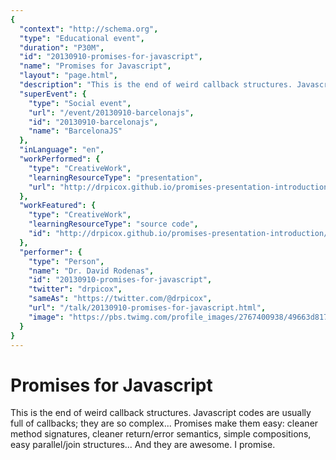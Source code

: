 ```yaml
---
{
  "context": "http://schema.org",
  "type": "Educational event",
  "duration": "P30M",
  "id": "20130910-promises-for-javascript",
  "name": "Promises for Javascript",
  "layout": "page.html",
  "description": "This is the end of weird callback structures. Javascript codes are usually full of callbacks; they are so complex... Promises make them easy: cleaner method signatures, cleaner return/error semantics, simple compositions, easy parallel/join structures... And they are awesome. I promise.",
  "superEvent": {
    "type": "Social event",
    "url": "/event/20130910-barcelonajs",
    "id": "20130910-barcelonajs",
    "name": "BarcelonaJS"
  },
  "inLanguage": "en",
  "workPerformed": {
    "type": "CreativeWork",
    "learningResourceType": "presentation",
    "url": "http://drpicox.github.io/promises-presentation-introduction/#/"
  },
  "workFeatured": {
    "type": "CreativeWork",
    "learningResourceType": "source code",
    "id": "http://drpicox.github.io/promises-presentation-introduction/#/"
  },
  "performer": {
    "type": "Person",
    "name": "Dr. David Rodenas",
    "id": "20130910-promises-for-javascript",
    "twitter": "drpicox",
    "sameAs": "https://twitter.com/@drpicox",
    "url": "/talk/20130910-promises-for-javascript.html",
    "image": "https://pbs.twimg.com/profile_images/2767400938/49663d817fffad1f539c983b203b3067.jpeg"
  }
}
---
```

# Promises for Javascript

This is the end of weird callback structures. Javascript codes are usually full of callbacks; they are so complex... Promises make them easy: cleaner method signatures, cleaner return/error semantics, simple compositions, easy parallel/join structures... And they are awesome. I promise.